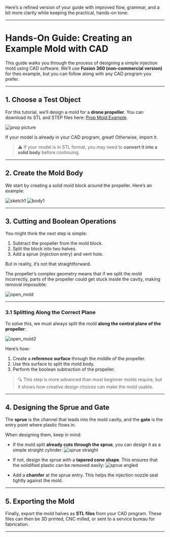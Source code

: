 Here’s a refined version of your guide with improved flow, grammar, and a bit more clarity while keeping the practical, hands-on tone:

---

# Hands-On Guide: Creating an Example Mold with CAD

This guide walks you through the process of designing a simple injection mold using CAD software. We’ll use **Fusion 360 (non-commercial version)** for thes example, but you can follow along with any CAD program you prefer.

---

## 1. Choose a Test Object

For this tutorial, we’ll design a mold for a **drone propeller**.
You can download its STL and STEP files here: [Prop Mold Example](Mold%20Examples/Prop%20Mold).

![prop picture](Pictures/prop.png)

If your model is already in your CAD program, great! Otherwise, import it.

> ⚠️ If your model is in STL format, you may need to **convert it into a solid body** before continuing.

---

## 2. Create the Mold Body

We start by creating a solid mold block around the propeller. Here’s an example:

![sketch1](Pictures/sketch1.png)
![body1](Pictures/body1.png)

---

## 3. Cutting and Boolean Operations

You might think the next step is simple:

1. Subtract the propeller from the mold block.
2. Split the block into two halves.
3. Add a sprue (injection entry) and vent hole.

But in reality, it’s not that straightforward.

The propeller’s complex geometry means that if we split the mold incorrectly, parts of the propeller could get stuck inside the cavity, making removal impossible:

![open\_mold](Pictures/open_mold.png)

---

### 3.1 Splitting Along the Correct Plane

To solve this, we must always split the mold **along the central plane of the propeller**:

![open\_mold2](Pictures/open_mold2.png)

Here’s how:

1. Create a **reference surface** through the middle of the propeller.
2. Use this surface to split the mold body.
3. Perform the boolean subtraction of the propeller.

> 🔍 This step is more advanced than most beginner molds require, but it shows how creative design choices can make the mold usable.

---

## 4. Designing the Sprue and Gate

The **sprue** is the channel that leads into the mold cavity, and the **gate** is the entry point where plastic flows in.

When designing them, keep in mind:

* If the mold split **already cuts through the sprue**, you can design it as a simple straight cylinder:
  ![sprue straight](Pictures/Injection_hole_straight.png)

* If not, design the sprue with a **tapered cone shape**. This ensures that the solidified plastic can be removed easily:
  ![sprue angled](Pictures/Angled_hole.png)

* Add a **chamfer** at the sprue entry. This helps the injection nozzle seal tightly against the mold.

---

## 5. Exporting the Mold

Finally, export the mold halves as **STL files** from your CAD program. These files can then be 3D printed, CNC milled, or sent to a service bureau for fabrication.

---



